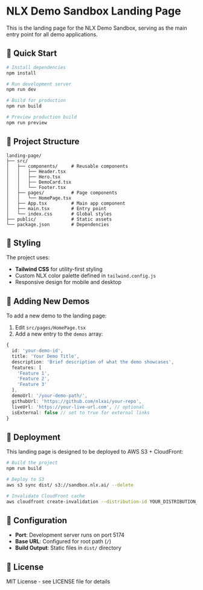 # NLX Demo Sandbox Landing Page

This is the landing page for the NLX Demo Sandbox, serving as the main entry point for all demo applications.

## 🚀 Quick Start

```bash
# Install dependencies
npm install

# Run development server
npm run dev

# Build for production
npm run build

# Preview production build
npm run preview
```

## 📁 Project Structure

```
landing-page/
├── src/
│   ├── components/     # Reusable components
│   │   ├── Header.tsx
│   │   ├── Hero.tsx
│   │   ├── DemoCard.tsx
│   │   └── Footer.tsx
│   ├── pages/          # Page components
│   │   └── HomePage.tsx
│   ├── App.tsx         # Main app component
│   ├── main.tsx        # Entry point
│   └── index.css       # Global styles
├── public/             # Static assets
└── package.json        # Dependencies
```

## 🎨 Styling

The project uses:
- **Tailwind CSS** for utility-first styling
- Custom NLX color palette defined in `tailwind.config.js`
- Responsive design for mobile and desktop

## 🔗 Adding New Demos

To add a new demo to the landing page:

1. Edit `src/pages/HomePage.tsx`
2. Add a new entry to the `demos` array:

```typescript
{
  id: 'your-demo-id',
  title: 'Your Demo Title',
  description: 'Brief description of what the demo showcases',
  features: [
    'Feature 1',
    'Feature 2',
    'Feature 3'
  ],
  demoUrl: '/your-demo-path/',
  githubUrl: 'https://github.com/nlxai/your-repo',
  liveUrl: 'https://your-live-url.com', // optional
  isExternal: false // set to true for external links
}
```

## 🚀 Deployment

This landing page is designed to be deployed to AWS S3 + CloudFront:

```bash
# Build the project
npm run build

# Deploy to S3
aws s3 sync dist/ s3://sandbox.nlx.ai/ --delete

# Invalidate CloudFront cache
aws cloudfront create-invalidation --distribution-id YOUR_DISTRIBUTION_ID --paths "/*"
```

## 🔧 Configuration

- **Port**: Development server runs on port 5174
- **Base URL**: Configured for root path (`/`)
- **Build Output**: Static files in `dist/` directory

## 📄 License

MIT License - see LICENSE file for details

